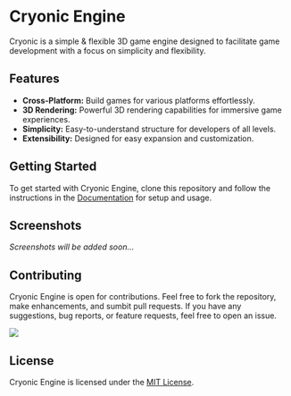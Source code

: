 # Cryonic Engine

Cryonic is a simple & flexible 3D game engine designed to facilitate game development with a focus on simplicity and flexibility.

## Features

- **Cross-Platform:** Build games for various platforms effortlessly.
- **3D Rendering:** Powerful 3D rendering capabilities for immersive game experiences.
- **Simplicity:** Easy-to-understand structure for developers of all levels.
- **Extensibility:** Designed for easy expansion and customization.

## Getting Started

To get started with Cryonic Engine, clone this repository and follow the instructions in the [Documentation](link-to-docs) for setup and usage.

## Screenshots

*Screenshots will be added soon...*

## Contributing

Cryonic Engine is open for contributions. Feel free to fork the repository, make enhancements, and sumbit pull requests. If you have any suggestions, bug reports, or feature requests, feel free to open an issue.

<a href="https://github.com/ElectroGamesDev/Cryonic-Engine/graphs/contributors">
  <img src="https://contrib.rocks/image?repo=ElectroGamesDev/Cryonic-Engine" />
</a>


## License

Cryonic Engine is licensed under the [MIT License](link-to-license).
